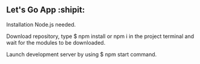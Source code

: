 ## Let's Go App :shipit:
Installation
Node.js needed.

Download repository, type $ npm install or npm i  in the project terminal and wait for the modules to be downloaded.

Launch development server by using $ npm start command.

